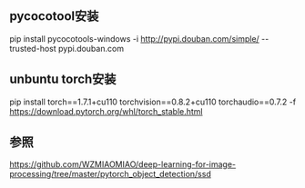## pycocotool安装
pip install pycocotools-windows -i http://pypi.douban.com/simple/  --trusted-host pypi.douban.com
## unbuntu torch安装
pip install torch==1.7.1+cu110 torchvision==0.8.2+cu110 torchaudio==0.7.2 -f https://download.pytorch.org/whl/torch_stable.html
## 参照
https://github.com/WZMIAOMIAO/deep-learning-for-image-processing/tree/master/pytorch_object_detection/ssd

